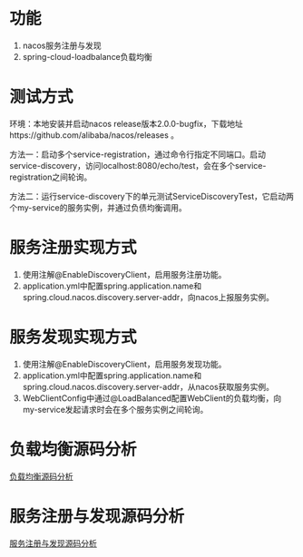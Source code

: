 # 功能

1. nacos服务注册与发现
2. spring-cloud-loadbalance负载均衡

# 测试方式

环境：本地安装并启动nacos release版本2.0.0-bugfix，下载地址https://github.com/alibaba/nacos/releases 。

方法一：启动多个service-registration，通过命令行指定不同端口。启动service-discovery，访问localhost:8080/echo/test，会在多个service-registration之间轮询。

方法二：运行service-discovery下的单元测试ServiceDiscoveryTest，它启动两个my-service的服务实例，并通过负债均衡调用。

# 服务注册实现方式

1. 使用注解@EnableDiscoveryClient，启用服务注册功能。
2. application.yml中配置spring.application.name和spring.cloud.nacos.discovery.server-addr，向nacos上报服务实例。

# 服务发现实现方式

1. 使用注解@EnableDiscoveryClient，启用服务发现功能。
2. application.yml中配置spring.application.name和spring.cloud.nacos.discovery.server-addr，从nacos获取服务实例。
3. WebClientConfig中通过@LoadBalanced配置WebClient的负载均衡，向my-service发起请求时会在多个服务实例之间轮询。

# 负载均衡源码分析

[负载均衡源码分析](doc/source_code_lb.md)

# 服务注册与发现源码分析

[服务注册与发现源码分析](doc/source_code_nacos_discovery.md)